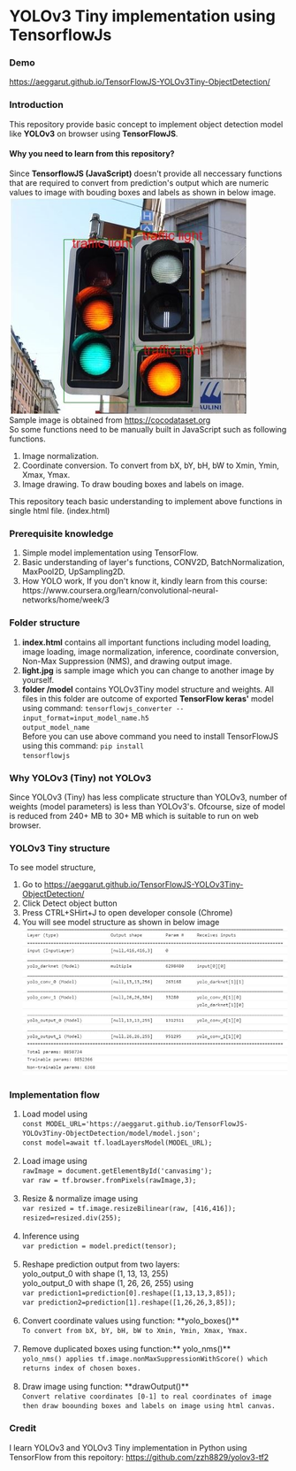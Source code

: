 # YOLOv3 Tiny implementation using TensorflowJs

### Demo
https://aeggarut.github.io/TensorFlowJS-YOLOv3Tiny-ObjectDetection/

### Introduction
This repository provide basic concept to implement object detection model like **YOLOv3** on browser using **TensorFlowJS**.
#### Why you need to learn from this repository?
Since **TensorflowJS (JavaScript)** doesn't provide all neccessary functions that are required to convert from prediction's output which are numeric values to  image with bouding boxes and labels as shown in below image.
 ![Drawn image](mdfiles/outputImage.JPG)
 <br>Sample image is obtained from https://cocodataset.org
<br>So some functions need to be manually built in JavaScript such as following functions.
<ol>
<li> Image normalization.</li>
<li> Coordinate conversion. To convert from bX, bY, bH, bW to Xmin, Ymin, Xmax, Ymax.</li>
<li> Image drawing. To draw bouding boxes and labels on image.</li>
</ol>
This repository teach basic understanding to implement above functions in single html file. (index.html)

### Prerequisite knowledge
<ol>
<li>Simple model implementation using TensorFlow.</li>
<li>Basic understanding of layer's functions, CONV2D, BatchNormalization, MaxPool2D, UpSampling2D.</li>
<li>How YOLO work, If you don't know it, kindly learn from this course: https://www.coursera.org/learn/convolutional-neural-networks/home/week/3</li>
</ol>


### Folder structure
1. **index.html** contains all important functions including model loading, image loading, image normalization, inference, coordinate conversion, Non-Max Suppression (NMS), and drawing output image.
2. **light.jpg** is sample image which you can change to another image by yourself.
3. **folder /model** contains YOLOv3Tiny model structure and weights. All files in this folder are outcome of exported **TensorFlow keras'** model using command:
<code>tensorflowjs_converter --input_format=input_model_name.h5 output_model_name</code><br>
Before you can use above command you need to install TensorFlowJS using this command: <code>pip install tensorflowjs</code>

### Why YOLOv3 (Tiny) not YOLOv3
Since YOLOv3 (Tiny) has less complicate structure than YOLOv3, number of weights (model parameters) is less than YOLOv3's. Ofcourse, size of model is reduced from 240+ MB to 30+ MB which is suitable to run on web browser.

### YOLOv3 Tiny structure
To see model structure, 
1. Go to https://aeggarut.github.io/TensorFlowJS-YOLOv3Tiny-ObjectDetection/ 
2. Click Detect object button
3. Press CTRL+SHirt+J to open developer console (Chrome)
4. You will see model structure as shown in below image
![Drawn image](mdfiles/YOLOv3TinyStructure.JPG)

### Implementation flow
<ol>
<li>Load model using <br>
<code>const MODEL_URL='https://aeggarut.github.io/TensorFlowJS-YOLOv3Tiny-ObjectDetection/model/model.json';</code><br>
<code>const model=await tf.loadLayersModel(MODEL_URL);</code>
</li>

<br>
<li>Load image using <br>
<code>rawImage = document.getElementById('canvasimg');</code><br>
<code>var raw = tf.browser.fromPixels(rawImage,3);</code>
<br> 
</li>

<br>
<li>Resize & normalize image using <br>
<code>var resized = tf.image.resizeBilinear(raw, [416,416]);</code><br>
<code>resized=resized.div(255);</code>
</li>

<br>
<li>Inference using<br>
<code>var prediction = model.predict(tensor);</code>
</li>

<br>
<li> Reshape prediction output from two layers: <br>
yolo_output_0 with shape (1, 13, 13, 255)<br>
yolo_output_0 with shape (1, 26, 26, 255)
using <br>
<code>var prediction1=prediction[0].reshape([1,13,13,3,85]);</code><br>
<code>var prediction2=prediction[1].reshape([1,26,26,3,85]);</code>
<br>


</li>

<br>
<li> Convert coordinate values using function: **yolo_boxes()** <br>
<code>To convert from bX, bY, bH, bW to Xmin, Ymin, Xmax, Ymax.</code>
</li>

<br>
<li> Remove duplicated boxes using function:** yolo_nms()** <br>
<code>yolo_nms() applies tf.image.nonMaxSuppressionWithScore() which returns index of chosen boxes.</code>
</li>

<br>
<li> Draw image using function: **drawOutput()** <br>
<code>Convert relative coordinates [0-1] to real coordinates of image then draw boounding boxes and labels on image using html canvas.</code>
</li>
</ol>

### Credit
I learn YOLOv3 and YOLOv3 Tiny implementation in Python using TensorFlow from this repoitory: https://github.com/zzh8829/yolov3-tf2

